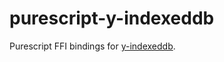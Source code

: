 # purescript-y-indexeddb

Purescript FFI bindings for [y-indexeddb](https://github.com/yjs/y-indexeddb).
